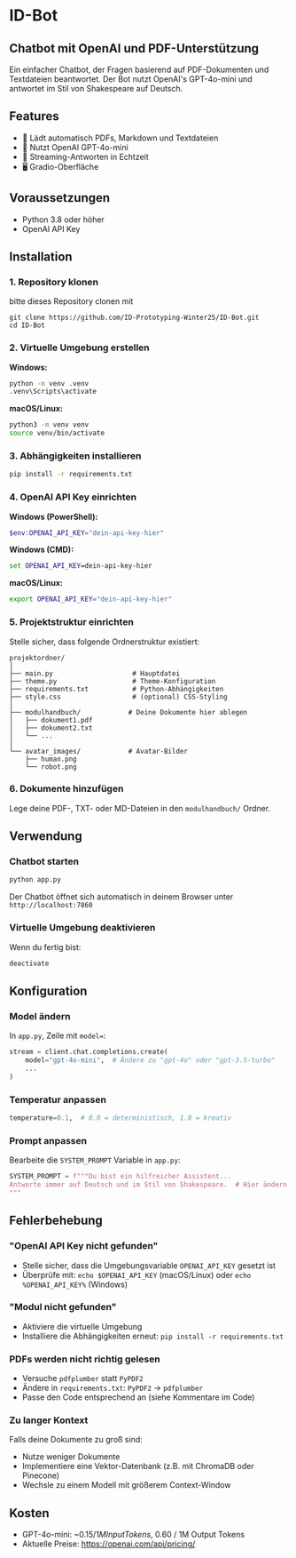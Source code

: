 # ID-Bot

## Chatbot mit OpenAI und PDF-Unterstützung

Ein einfacher Chatbot, der Fragen basierend auf PDF-Dokumenten und Textdateien beantwortet. Der Bot nutzt OpenAI's GPT-4o-mini und antwortet im Stil von Shakespeare auf Deutsch.

## Features

- 📄 Lädt automatisch PDFs, Markdown und Textdateien
- 🤖 Nutzt OpenAI GPT-4o-mini
- 💬 Streaming-Antworten in Echtzeit
- 🖥️ Gradio-Oberfläche

## Voraussetzungen

- Python 3.8 oder höher
- OpenAI API Key

## Installation

### 1. Repository klonen 
bitte dieses Repository clonen mit
```
git clone https://github.com/ID-Prototyping-Winter25/ID-Bot.git
cd ID-Bot
```

### 2. Virtuelle Umgebung erstellen

**Windows:**
```bash
python -m venv .venv
.venv\Scripts\activate
```

**macOS/Linux:**
```bash
python3 -m venv venv
source venv/bin/activate
```

### 3. Abhängigkeiten installieren
```bash
pip install -r requirements.txt
```

### 4. OpenAI API Key einrichten

**Windows (PowerShell):**
```powershell
$env:OPENAI_API_KEY="dein-api-key-hier"
```

**Windows (CMD):**
```cmd
set OPENAI_API_KEY=dein-api-key-hier
```

**macOS/Linux:**
```bash
export OPENAI_API_KEY="dein-api-key-hier"
```

### 5. Projektstruktur einrichten

Stelle sicher, dass folgende Ordnerstruktur existiert:
```
projektordner/
│
├── main.py                    # Hauptdatei
├── theme.py                   # Theme-Konfiguration
├── requirements.txt           # Python-Abhängigkeiten
├── style.css                  # (optional) CSS-Styling
│
├── modulhandbuch/            # Deine Dokumente hier ablegen
│   ├── dokument1.pdf
│   ├── dokument2.txt
│   └── ...
│
└── avatar_images/            # Avatar-Bilder
    ├── human.png
    └── robot.png
```

### 6. Dokumente hinzufügen

Lege deine PDF-, TXT- oder MD-Dateien in den `modulhandbuch/` Ordner.

## Verwendung

### Chatbot starten
```bash
python app.py
```

Der Chatbot öffnet sich automatisch in deinem Browser unter `http://localhost:7860`

### Virtuelle Umgebung deaktivieren

Wenn du fertig bist:
```bash
deactivate
```

## Konfiguration

### Model ändern

In `app.py`, Zeile mit `model=`:
```python
stream = client.chat.completions.create(
    model="gpt-4o-mini",  # Ändere zu "gpt-4o" oder "gpt-3.5-turbo"
    ...
)
```

### Temperatur anpassen
```python
temperature=0.1,  # 0.0 = deterministisch, 1.0 = kreativ
```

### Prompt anpassen

Bearbeite die `SYSTEM_PROMPT` Variable in `app.py`:
```python
SYSTEM_PROMPT = f"""Du bist ein hilfreicher Assistent...
Antworte immer auf Deutsch und im Stil von Shakespeare.  # Hier ändern
"""
```

## Fehlerbehebung

### "OpenAI API Key nicht gefunden"
- Stelle sicher, dass die Umgebungsvariable `OPENAI_API_KEY` gesetzt ist
- Überprüfe mit: `echo $OPENAI_API_KEY` (macOS/Linux) oder `echo %OPENAI_API_KEY%` (Windows)

### "Modul nicht gefunden"
- Aktiviere die virtuelle Umgebung
- Installiere die Abhängigkeiten erneut: `pip install -r requirements.txt`

### PDFs werden nicht richtig gelesen
- Versuche `pdfplumber` statt `PyPDF2`
- Ändere in `requirements.txt`: `PyPDF2` → `pdfplumber`
- Passe den Code entsprechend an (siehe Kommentare im Code)

### Zu langer Kontext
Falls deine Dokumente zu groß sind:
- Nutze weniger Dokumente
- Implementiere eine Vektor-Datenbank (z.B. mit ChromaDB oder Pinecone)
- Wechsle zu einem Modell mit größerem Context-Window

## Kosten

- GPT-4o-mini: ~$0.15 / 1M Input Tokens, ~$0.60 / 1M Output Tokens
- Aktuelle Preise: https://openai.com/api/pricing/

